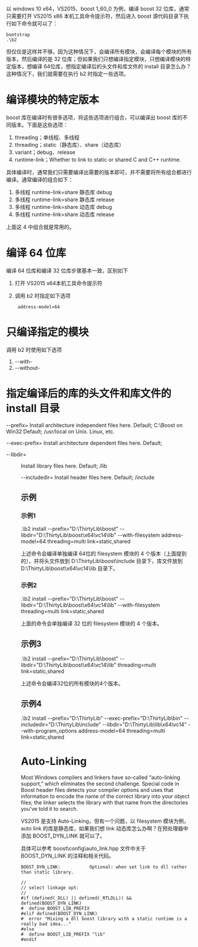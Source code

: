以 windows 10 x64，VS2015、boost 1_60_0 为例，编译 boost 32 位库，通常只需要打开 VS2015 x86 本机工具命令提示符，然后进入 boost 源代码目录下执行如下命令就可以了：

    bootstrap
    .\b2

但仅仅是这样并不够。因为这种情况下，会编译所有模块，会编译每个模块的所有版本，然后编译的是 32 位库；但如果我们只想编译指定模块，只想编译模块的特定版本，想编译 64位库，想指定编译后的头文件和库文件的 install 目录怎么办？这种情况下，我们就需要在执行 b2 时指定一些选项。

# 编译模块的特定版本
boost 库在编译时有很多选项，将这些选项进行组合，可以编译出 boost 库的不同版本。下面是这些选项：

1. threading；单线程、多线程
2. threading；static（静态库）、share（动态库）
3. variant；debug、release
4. runtime-link；Whether to link to static or shared C and C++ runtime. 

具体编译时，通常我们只需要编译出需要的版本即可，并不需要将所有组合都进行编译。通常编译的组合如下：

1. 多线程  runtime-link=share 静态库 debug
2. 多线程  runtime-link=share 静态库 release
3. 多线程  runtime-link=share 动态库 debug
4. 多线程  runtime-link=share 动态库 release

上面这 4 中组合就是常用的。

# 编译 64 位库
编译 64 位库和编译 32 位库步骤基本一致，区别如下

1. 打开 VS2015 x64本机工具命令提示符
2. 调用 b2 时指定如下选项

        address-model=64

# 只编译指定的模块
调用 b2 时使用如下选项

1. --with-<library>
2. --without-<library>

# 指定编译后的库的头文件和库文件的 install 目录
--prefix=<PREFIX>       Install architecture independent files here.
                        Default; C:\Boost on Win32
                        Default; /usr/local on Unix. Linux, etc.

--exec-prefix=<EPREFIX> Install architecture dependent files here.
                        Default; <PREFIX>

--libdir=<DIR>          Install library files here.
                        Default; <EPREFIX>/lib

--includedir=<HDRDIR>   Install header files here.
                        Default; <PREFIX>/include


## 示例
### 示例1
.\b2 install  --prefix="D:\ThirtyLib\boost" --libdir="D:\ThirtyLib\boost\x64\vc14\lib" --with-filesystem address-model=64 threading=multi link=static,shared

上述命令会编译单独编译 64位的 filesystem 模块的 4 个版本（上面提到的），并将头文件放到 D:\ThirtyLib\boost\include 目录下，库文件放到 D:\ThirtyLib\boost\x64\vc14\lib 目录下。

### 示例2
.\b2 install  --prefix="D:\ThirtyLib\boost" --libdir="D:\ThirtyLib\boost\x64\vc14\lib" --with-filesystem threading=multi link=static,shared

上面的命令会单独编译 32 位的 filesystem 模块的 4 个版本。

## 示例3
.\b2 install  --prefix="D:\ThirtyLib\boost" --libdir="D:\ThirtyLib\boost\x64\vc14\lib"  threading=multi link=static,shared

上述命令会编译32位的所有模块的4个版本。

## 示例4
.\b2 install --prefix="D:\ThirtyLib" --exec-prefix="D:\ThirtyLib\bin" --includedir="D:\ThirtyLib\include" --libdir="D:\ThirtyLib\lib\x64\vc14" --with-program_options  address-model=64 threading=multi link=static,shared

# Auto-Linking
Most Windows compilers and linkers have so-called “auto-linking support,” which eliminates the second challenge. Special code in Boost header files detects your compiler options and uses that information to encode the name of the correct library into your object files; the linker selects the library with that name from the directories you've told it to search.

VS2015 是支持 Auto-Linking，但有一个问题，以 filesystem 模块为例，auto link 的库是静态库，如果我们想 link 动态库怎么办啊？在预处理器中添加 BOOST_DYN_LINK 就可以了。

具体可以参考 boost\config\auto_link.hpp 文件中关于 BOOST_DYN_LINK 的注释和相关代码。

    BOOST_DYN_LINK:           Optional: when set link to dll rather than static library.

    //
    // select linkage opt:
    //
    #if (defined(_DLL) || defined(_RTLDLL)) && defined(BOOST_DYN_LINK)
    #  define BOOST_LIB_PREFIX
    #elif defined(BOOST_DYN_LINK)
    #  error "Mixing a dll boost library with a static runtime is a really bad idea..."
    #else
    #  define BOOST_LIB_PREFIX "lib"
    #endif
    
[1]: http://www.boost.org/doc/libs/1_65_1/more/getting_started/windows.html "Getting Started on Windows"
[2]: http://www.boost.org/build/doc/html/bbv2/overview/invocation.html "Boost.Build"
[3]: http://www.360doc.com/content/15/0306/16/1887516_453110300.shtml "动态链接 boost 库"